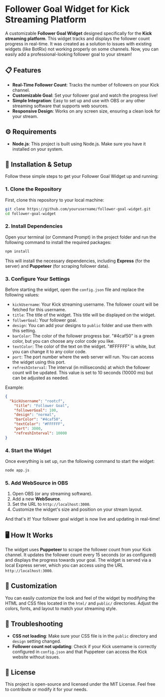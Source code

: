 # Follower Goal Widget for Kick Streaming Platform

A customizable **Follower Goal Widget** designed specifically for the **Kick streaming platform**. This widget tracks and displays the follower count progress in real-time. It was created as a solution to issues with existing widgets (like BotRix) not working properly on some channels. Now, you can easily add a professional-looking follower goal to your stream!

## 📋 Features
- **Real-Time Follower Count**: Tracks the number of followers on your Kick channel.
- **Customizable Goal**: Set your follower goal and watch the progress live!
- **Simple Integration**: Easy to set up and use with OBS or any other streaming software that supports web sources.
- **Responsive Design**: Works on any screen size, ensuring a clean look for your stream.

## ⚙️ Requirements
- **Node.js**: This project is built using Node.js. Make sure you have it installed on your system.

## 🚀 Installation & Setup

Follow these simple steps to get your Follower Goal Widget up and running:

### 1. Clone the Repository
First, clone this repository to your local machine:
```bash
git clone https://github.com/yourusername/follower-goal-widget.git
cd follower-goal-widget
```

### 2. Install Dependencies
Open your terminal (or Command Prompt) in the project folder and run the following command to install the required packages:
```bash
npm install
```
This will install the necessary dependencies, including **Express** (for the server) and **Puppeteer** (for scraping follower data).

### 3. Configure Your Settings
Before starting the widget, open the `config.json` file and replace the following values:
- `kickUsername`: Your Kick streaming username. The follower count will be fetched for this username.
- `title`: The title of the widget. This title will be displayed on the widget.
- `follwerGoal`: Your follower goal.
- `design`: You can add your designs to `public` folder and use them with this setting.
- `barColor`: The color of the follower progress bar. "#4caf50" is a green color, but you can choose any color code you like.
- `textColor`: The color of the text on the widget. "#FFFFFF" is white, but you can change it to any color code.
- `port`: The port number where the web server will run. You can access the widget using this port.
- `refreshInterval`: The interval (in milliseconds) at which the follower count will be updated. This value is set to 10 seconds (10000 ms) but can be adjusted as needed.


Example:
```json
{
  "kickUsername": "rootcf",
    "title": "Follower Goal",
    "followerGoal": 100,
    "design": "normal",
    "barColor": "#4caf50",
    "textColor": "#FFFFFF",
    "port": 3000,
    "refreshInterval": 10000
}
```

### 4. Start the Widget
Once everything is set up, run the following command to start the widget:
```bash
node app.js
```

### 5. Add WebSource in OBS
1. Open OBS (or any streaming software).
2. Add a new **WebSource**.
3. Set the URL to `http://localhost:3000`.
4. Customize the widget's size and position on your stream layout.

And that's it! Your follower goal widget is now live and updating in real-time!

## 🖥️ How It Works
The widget uses **Puppeteer** to scrape the follower count from your Kick channel. It updates the follower count every 15 seconds (or as configured) and displays the progress towards your goal. The widget is served via a local Express server, which you can access using the URL `http://localhost:3000`.

## 🔧 Customization
You can easily customize the look and feel of the widget by modifying the HTML and CSS files located in the `html/` and `public/` directories. Adjust the colors, fonts, and layout to match your streaming style.

## 🐞 Troubleshooting
- **CSS not loading**: Make sure your CSS file is in the `public` directory and `design` setting changed.
- **Follower count not updating**: Check if your Kick username is correctly configured in `config.json` and that Puppeteer can access the Kick website without issues.

## 📄 License
This project is open-source and licensed under the MIT License. Feel free to contribute or modify it for your needs.
```
